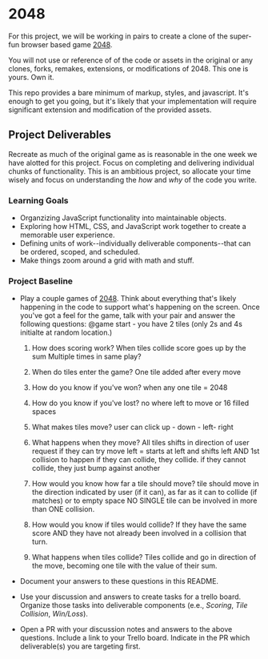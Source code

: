 # 2048
For this project, we will be working in pairs to create a clone of the super-fun browser based game [2048](http://gabrielecirulli.github.io/2048/).

You will not use or reference of of the code or assets in the original or any clones, forks, remakes, extensions, or modifications of 2048. This one is yours. Own it.

This repo provides a bare minimum of markup, styles, and javascript. It's enough to get you going, but it's likely that your implementation will require significant extension and modification of the provided assets.

## Project Deliverables
Recreate as much of the original game as is reasonable in the one week we have alotted for this project. Focus on completing and delivering individual chunks of functionality. This is an ambitious project, so allocate your time wisely and focus on understanding the _how_ and _why_ of the code you write.

### Learning Goals
- Organzizing JavaScript functionality into maintainable objects.
- Exploring how HTML, CSS, and JavaScript work together to create a memorable user experience.
- Defining units of work--individually deliverable components--that can be ordered, scoped, and scheduled.
- Make things zoom around a grid with math and stuff.

### Project Baseline
- Play a couple games of [2048](http://gabrielecirulli.github.io/2048/). Think about everything that's likely happening in the code to support what's happening on the screen. Once you've got a feel for the game, talk with your pair and answer the following questions:
@game start - you have 2 tiles (only 2s and 4s initialte at random location.)
  1. How does scoring work?
  When tiles collide score goes up by the sum
  Multiple times in same play?

  1. When do tiles enter the game?
  One tile added after every move

  1. How do you know if you've won?
  when any one tile = 2048

  1. How do you know if you've lost?
  no where left to move or 16 filled spaces

  1. What makes tiles move?
  user can click up - down - left- right

  1. What happens when they move?
  All tiles shifts in direction of user request if they can
  try move left = starts at left and shifts left AND 1st collision to happen
  if they can collide, they collide. if they cannot collide, they just bump against another

  1. How would you know how far a tile should move?
  tile should move in the direction indicated by user (if it can), as far as it can to collide (if matches) or to empty space
  NO SINGLE tile can be involved in more than ONE collision.

  1. How would you know if tiles would collide?
  If they have the same score AND they have not already been involved in a collision that turn.

  1. What happens when tiles collide?
  Tiles collide and go in direction of the move, becoming one tile with the value of their sum.

- Document your answers to these questions in this README.
- Use your discussion and answers to create tasks for a trello board. Organize those tasks into deliverable components (e.e., _Scoring_, _Tile Collision_, _Win/Loss_).
- Open a PR with your discussion notes and answers to the above questions. Include a link to your Trello board. Indicate in the PR which deliverable(s) you are targeting first.
